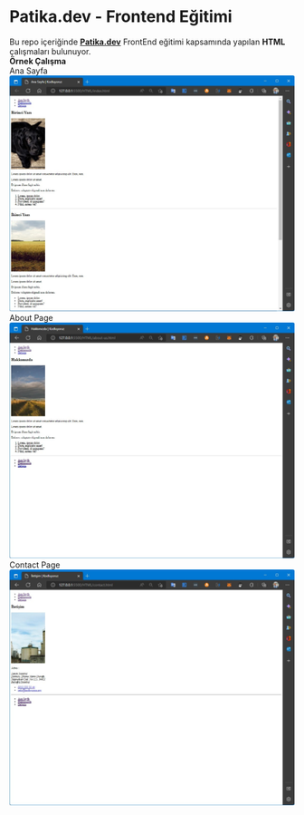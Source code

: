 # Patika.dev - Frontend Eğitimi
Bu repo içeriğinde **[Patika.dev](https://www.patika.dev/)** FrontEnd eğitimi kapsamında yapılan **HTML** çalışmaları bulunuyor.\
**Örnek Çalışma**
<BR>
Ana Sayfa <BR>
![resim](../screen_shots/HTML-01.jpg) <BR>
About Page <BR>
![resim](..\screen_shots\HTML-02.jpg) <BR>
Contact Page <BR>
![resim](..\screen_shots\HTML-03.jpg) <BR>


